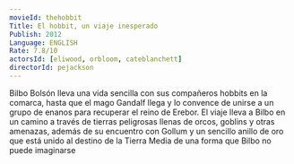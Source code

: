 ```yaml
---
movieId: thehobbit
Title: El hobbit, un viaje inesperado
Publish: 2012
Language: ENGLISH
Rate: 7.8/10
actorsId: [eliwood, orbloom, cateblanchett]
directorId: pejackson
---
```


Bilbo Bolsón lleva una vida sencilla con sus compañeros hobbits en la comarca, hasta que el mago Gandalf llega y lo convence de unirse a un grupo de enanos para recuperar el reino de Erebor. El viaje lleva a Bilbo en un camino a través de tierras peligrosas llenas de orcos, goblins y otras amenazas, además de su encuentro con Gollum y un sencillo anillo de oro que está unido al destino de la Tierra Media de una forma que Bilbo no puede imaginarse